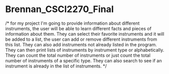 # Brennan_CSCI2270_Final
/* for my project I'm going to provide information about different instruments, the user will be able to learn different facts and pieces of information about them.  They can select their favorite instruments and it will be added to a list, the user can add or remove different instruments from this list. They can also add instruments not already listed in the program.  They can then print lists of instruments by instrument type or alphabetically.  They can count the total number of instruments or just count the total number of instruments of a specific type.  They can also search to see if an instrument is already in the list of instruments. */
